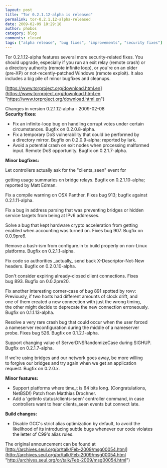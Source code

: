 ```yaml
---
layout: post
title: "Tor 0.2.1.12-alpha is released"
permalink: tor-0.2.1.12-alpha-released
date: 2009-02-09 18:29:18
author: phobos
category: blog
comments: closed
tags: ["alpha release", "bug fixes", "improvements", "security fixes"]
---
```


Tor 0.2.1.12-alpha features several more security-related fixes. You  
 should upgrade, especially if you run an exit relay (remote crash) or  
 a directory authority (remote infinite loop), or you're on an older  
 (pre-XP) or not-recently-patched Windows (remote exploit). It also  
 includes a big pile of minor bugfixes and cleanups.

[https://www.torproject.org/download.html.en](https://www.torproject.org/download.html.en "https://www.torproject.org/download.html.en")

Changes in version 0.2.1.12-alpha - 2009-02-08  
 **Security fixes:**

-   Fix an infinite-loop bug on handling corrupt votes under certain  
     circumstances. Bugfix on 0.2.0.8-alpha.
-   Fix a temporary DoS vulnerability that could be performed by  
     a directory mirror. Bugfix on 0.2.0.9-alpha; reported by lark.
-   Avoid a potential crash on exit nodes when processing malformed  
     input. Remote DoS opportunity. Bugfix on 0.2.1.7-alpha.

**Minor bugfixes:**

Let controllers actually ask for the "clients\_seen" event for

<!-- more -->

  
 getting usage summaries on bridge relays. Bugfix on 0.2.1.10-alpha;  
 reported by Matt Edman.

Fix a compile warning on OSX Panther. Fixes bug 913; bugfix against  
 0.2.1.11-alpha.

Fix a bug in address parsing that was preventing bridges or hidden  
 service targets from being at IPv6 addresses.

Solve a bug that kept hardware crypto acceleration from getting  
 enabled when accounting was turned on. Fixes bug 907. Bugfix on  
 0.0.9pre6.

Remove a bash-ism from configure.in to build properly on non-Linux  
 platforms. Bugfix on 0.2.1.1-alpha.

Fix code so authorities \_actually\_ send back X-Descriptor-Not-New  
 headers. Bugfix on 0.2.0.10-alpha.

Don't consider expiring already-closed client connections. Fixes  
 bug 893. Bugfix on 0.0.2pre20.

Fix another interesting corner-case of bug 891 spotted by rovv:  
 Previously, if two hosts had different amounts of clock drift, and  
 one of them created a new connection with just the wrong timing,  
 the other might decide to deprecate the new connection erroneously.  
 Bugfix on 0.1.1.13-alpha.

Resolve a very rare crash bug that could occur when the user forced  
 a nameserver reconfiguration during the middle of a nameserver  
 probe. Fixes bug 526. Bugfix on 0.1.2.1-alpha.

Support changing value of ServerDNSRandomizeCase during SIGHUP.  
 Bugfix on 0.2.1.7-alpha.

If we're using bridges and our network goes away, be more willing  
 to forgive our bridges and try again when we get an application  
 request. Bugfix on 0.2.0.x.

**Minor features:**

-   Support platforms where time\_t is 64 bits long. (Congratulations,  
     NetBSD!) Patch from Matthias Drochner.
-   Add a 'getinfo status/clients-seen' controller command, in case  
     controllers want to hear clients\_seen events but connect late.

**Build changes:**

-   Disable GCC's strict alias optimization by default, to avoid the  
     likelihood of its introducing subtle bugs whenever our code violates  
     the letter of C99's alias rules.

The original announcement can be found at [http://archives.seul.org/or/talk/Feb-2009/msg00054.html](http://archives.seul.org/or/talk/Feb-2009/msg00054.html "http://archives.seul.org/or/talk/Feb-2009/msg00054.html")
